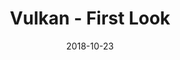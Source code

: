 ---
title: "Vulkan - First Look"
date: 2018-10-23
tags: [development]
header:
    image: "images/cpplogo.png"
excerpt: "First look at the Vulkan API, extremely useful for the future."
---